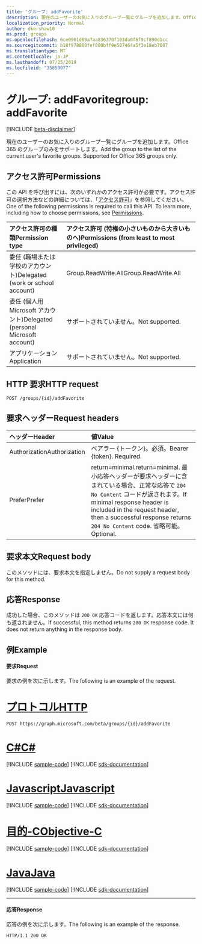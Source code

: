 ```yaml
---
title: 'グループ: addFavorite'
description: 現在のユーザーのお気に入りのグループ一覧にグループを追加します。Office 365 のグループのみをサポートします。
localization_priority: Normal
author: dkershaw10
ms.prod: groups
ms.openlocfilehash: 6ce0901d89a7aa836370f103da0f6f9cf890d1cc
ms.sourcegitcommit: b18f978808fef800bff9e587464a5f3e18eb7687
ms.translationtype: MT
ms.contentlocale: ja-JP
ms.lasthandoff: 07/25/2019
ms.locfileid: "35859077"
---
```

# <a name="group-addfavorite"></a><span data-ttu-id="d60a0-104">グループ: addFavorite</span><span class="sxs-lookup"><span data-stu-id="d60a0-104">group: addFavorite</span></span>

[!INCLUDE [beta-disclaimer](../../includes/beta-disclaimer.md)]

<span data-ttu-id="d60a0-p102">現在のユーザーのお気に入りのグループ一覧にグループを追加します。Office 365 のグループのみをサポートします。</span><span class="sxs-lookup"><span data-stu-id="d60a0-p102">Add the group to the list of the current user's favorite groups. Supported for Office 365 groups only.</span></span>

## <a name="permissions"></a><span data-ttu-id="d60a0-107">アクセス許可</span><span class="sxs-lookup"><span data-stu-id="d60a0-107">Permissions</span></span>
<span data-ttu-id="d60a0-p103">この API を呼び出すには、次のいずれかのアクセス許可が必要です。アクセス許可の選択方法などの詳細については、「[アクセス許可](/graph/permissions-reference)」を参照してください。</span><span class="sxs-lookup"><span data-stu-id="d60a0-p103">One of the following permissions is required to call this API. To learn more, including how to choose permissions, see [Permissions](/graph/permissions-reference).</span></span>

|<span data-ttu-id="d60a0-110">アクセス許可の種類</span><span class="sxs-lookup"><span data-stu-id="d60a0-110">Permission type</span></span>      | <span data-ttu-id="d60a0-111">アクセス許可 (特権の小さいものから大きいものへ)</span><span class="sxs-lookup"><span data-stu-id="d60a0-111">Permissions (from least to most privileged)</span></span>              |
|:--------------------|:---------------------------------------------------------|
|<span data-ttu-id="d60a0-112">委任 (職場または学校のアカウント)</span><span class="sxs-lookup"><span data-stu-id="d60a0-112">Delegated (work or school account)</span></span> | <span data-ttu-id="d60a0-113">Group.ReadWrite.All</span><span class="sxs-lookup"><span data-stu-id="d60a0-113">Group.ReadWrite.All</span></span>    |
|<span data-ttu-id="d60a0-114">委任 (個人用 Microsoft アカウント)</span><span class="sxs-lookup"><span data-stu-id="d60a0-114">Delegated (personal Microsoft account)</span></span> | <span data-ttu-id="d60a0-115">サポートされていません。</span><span class="sxs-lookup"><span data-stu-id="d60a0-115">Not supported.</span></span>    |
|<span data-ttu-id="d60a0-116">アプリケーション</span><span class="sxs-lookup"><span data-stu-id="d60a0-116">Application</span></span> | <span data-ttu-id="d60a0-117">サポートされていません。</span><span class="sxs-lookup"><span data-stu-id="d60a0-117">Not supported.</span></span> |

## <a name="http-request"></a><span data-ttu-id="d60a0-118">HTTP 要求</span><span class="sxs-lookup"><span data-stu-id="d60a0-118">HTTP request</span></span>
<!-- { "blockType": "ignored" } -->
```http
POST /groups/{id}/addFavorite
```

## <a name="request-headers"></a><span data-ttu-id="d60a0-119">要求ヘッダー</span><span class="sxs-lookup"><span data-stu-id="d60a0-119">Request headers</span></span>
| <span data-ttu-id="d60a0-120">ヘッダー</span><span class="sxs-lookup"><span data-stu-id="d60a0-120">Header</span></span>       | <span data-ttu-id="d60a0-121">値</span><span class="sxs-lookup"><span data-stu-id="d60a0-121">Value</span></span> |
|:---------------|:--------|
| <span data-ttu-id="d60a0-122">Authorization</span><span class="sxs-lookup"><span data-stu-id="d60a0-122">Authorization</span></span>  | <span data-ttu-id="d60a0-p104">ベアラー {トークン}。必須。</span><span class="sxs-lookup"><span data-stu-id="d60a0-p104">Bearer {token}. Required.</span></span>  |
| <span data-ttu-id="d60a0-125">Prefer</span><span class="sxs-lookup"><span data-stu-id="d60a0-125">Prefer</span></span> | <span data-ttu-id="d60a0-126">return=minimal.</span><span class="sxs-lookup"><span data-stu-id="d60a0-126">return=minimal.</span></span> <span data-ttu-id="d60a0-127">最小応答ヘッダーが要求ヘッダーに含まれている場合、正常な応答で `204 No Content` コードが返されます。</span><span class="sxs-lookup"><span data-stu-id="d60a0-127">If minimal response header is included in the request header, then a successful response returns `204 No Content` code.</span></span> <span data-ttu-id="d60a0-128">省略可能。</span><span class="sxs-lookup"><span data-stu-id="d60a0-128">Optional.</span></span>  | 

## <a name="request-body"></a><span data-ttu-id="d60a0-129">要求本文</span><span class="sxs-lookup"><span data-stu-id="d60a0-129">Request body</span></span>
<span data-ttu-id="d60a0-130">このメソッドには、要求本文を指定しません。</span><span class="sxs-lookup"><span data-stu-id="d60a0-130">Do not supply a request body for this method.</span></span>

## <a name="response"></a><span data-ttu-id="d60a0-131">応答</span><span class="sxs-lookup"><span data-stu-id="d60a0-131">Response</span></span>
<span data-ttu-id="d60a0-p106">成功した場合、このメソッドは `200 OK` 応答コードを返します。応答本文には何も返されません。</span><span class="sxs-lookup"><span data-stu-id="d60a0-p106">If successful, this method returns `200 OK` response code. It does not return anything in the response body.</span></span>

## <a name="example"></a><span data-ttu-id="d60a0-134">例</span><span class="sxs-lookup"><span data-stu-id="d60a0-134">Example</span></span>
#### <a name="request"></a><span data-ttu-id="d60a0-135">要求</span><span class="sxs-lookup"><span data-stu-id="d60a0-135">Request</span></span>
<span data-ttu-id="d60a0-136">要求の例を次に示します。</span><span class="sxs-lookup"><span data-stu-id="d60a0-136">The following is an example of the request.</span></span>

# <a name="httptabhttp"></a>[<span data-ttu-id="d60a0-137">プロトコル</span><span class="sxs-lookup"><span data-stu-id="d60a0-137">HTTP</span></span>](#tab/http)
<!-- {
  "blockType": "request",
  "name": "group_addfavorite"
}-->
```http
POST https://graph.microsoft.com/beta/groups/{id}/addFavorite
```
# <a name="ctabcsharp"></a>[<span data-ttu-id="d60a0-138">C#</span><span class="sxs-lookup"><span data-stu-id="d60a0-138">C#</span></span>](#tab/csharp)
[!INCLUDE [sample-code](../includes/snippets/csharp/group-addfavorite-csharp-snippets.md)]
[!INCLUDE [sdk-documentation](../includes/snippets/snippets-sdk-documentation-link.md)]

# <a name="javascripttabjavascript"></a>[<span data-ttu-id="d60a0-139">Javascript</span><span class="sxs-lookup"><span data-stu-id="d60a0-139">Javascript</span></span>](#tab/javascript)
[!INCLUDE [sample-code](../includes/snippets/javascript/group-addfavorite-javascript-snippets.md)]
[!INCLUDE [sdk-documentation](../includes/snippets/snippets-sdk-documentation-link.md)]

# <a name="objective-ctabobjc"></a>[<span data-ttu-id="d60a0-140">目的-C</span><span class="sxs-lookup"><span data-stu-id="d60a0-140">Objective-C</span></span>](#tab/objc)
[!INCLUDE [sample-code](../includes/snippets/objc/group-addfavorite-objc-snippets.md)]
[!INCLUDE [sdk-documentation](../includes/snippets/snippets-sdk-documentation-link.md)]

# <a name="javatabjava"></a>[<span data-ttu-id="d60a0-141">Java</span><span class="sxs-lookup"><span data-stu-id="d60a0-141">Java</span></span>](#tab/java)
[!INCLUDE [sample-code](../includes/snippets/java/group-addfavorite-java-snippets.md)]
[!INCLUDE [sdk-documentation](../includes/snippets/snippets-sdk-documentation-link.md)]

---


#### <a name="response"></a><span data-ttu-id="d60a0-142">応答</span><span class="sxs-lookup"><span data-stu-id="d60a0-142">Response</span></span>
<span data-ttu-id="d60a0-143">応答の例を次に示します。</span><span class="sxs-lookup"><span data-stu-id="d60a0-143">The following is an example of the response.</span></span>
<!-- {
  "blockType": "response",
  "truncated": false,
  "@odata.type": "microsoft.graph.none"
} -->
```http
HTTP/1.1 200 OK
```

<!-- uuid: 8fcb5dbc-d5aa-4681-8e31-b001d5168d79
2015-10-25 14:57:30 UTC -->
<!--
{
  "type": "#page.annotation",
  "description": "group: addFavorite",
  "keywords": "",
  "section": "documentation",
  "tocPath": "",
  "suppressions": [
  ]
}
-->
